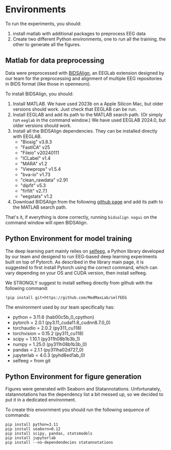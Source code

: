 # Environments

To run the experiments, you should:

1. install matlab with additional packages to preprocess EEG data
2. Create two different Python environments, one to run
   all the training, the other to generate all the figures.

## Matlab for data preprocessing

Data were preprocessed with [BIDSAlign](https://github.com/MedMaxLab/BIDSAlign), an EEGLab extension
designed by our team for the preprocessing and alignment
of multiple EEG repositories in BIDS format
(like those in openneuro).

To install BIDSAlign, you should:

1. Install MATLAB. We have used 2023b on a Apple Silicon Mac,
   but older versions should work. Just check that EEGLAB can be
   run.
2. Install EEGLAB and add its path to the MATLAB search path.
   (Or simply run ``eeglab`` in the command window.)
   We have used EEGLAB 2024.0, but older versions should work.
4. Install all the BIDSAlign dependencies. They can be installed
   directly with EEGLAB.
   * "Biosig" v3.8.3
   * "FastICA" v25
   * "Fileio" v20240111
   * "ICLabel" v1.4
   * "MARA" v1.2
   * "Viewprops" v1.5.4
   * "bva-io" v1.73
   * "clean_rawdata" v2.91
   * "dipfit" v5.3
   * "firfilt" v2.7.1
   * "eegstats" v1.2
5. Download BIDSAlign from the following
   [github page](https://github.com/MedMaxLab/BIDSAlign)
   and add its path to the MATLAB search path.

That's it, if everything is done correctly, running
``bidsalign nogui`` on the command window will open BIDSAlign.

## Python Environment for model training

The deep learning part mainly relies on
[selfeeg](https://github.com/MedMaxLab/selfEEG),
a Python library developed by our team and desigend to run
EEG-based deep learning experiments built on top of Pytorch.
As described in the library main page, it is suggested to first
install Pytorch using the correct command, which can vary 
depending on your OS and CUDA version, then install selfeeg.

We STRONGLY suggest to install selfeeg directly from github
with the following command:

    !pip install git+https://github.com/MedMaxLab/selfEEG

The environment used by our team specifically has:

* python = 3.11.6 (hab00c5b_0_cpython)
* pytorch = 2.0.1 (py3.11_cuda11.8_cudnn8.7.0_0)
* torchaudio = 2.0.2 (py311_cu118)
* torchvision = 0.15.2 (py311_cu118)
* scipy = 1.10.1 (py311h08b1b3b_1)
* numpy = 1.25.0 (py311h08b1b3b_0)
* pandas = 2.1.1 (py311ha02d727_0)
* jupyterlab = 4.0.3 (pyhd8ed1ab_0)
* selfeeg = from git


## Python Environment for figure generation

Figures were generated with Seaborn and Statannotations.
Unfortunately, statannotations has the dependency list a
bit messed up, so we decided to put it in a dedicated
environment.

To create this envornment you should run the following sequence
of commands:

```
pip install python=3.11
pip install seaborn=0.12
pip install scipy, pandas, statsmodels
pip install jupyterlab
pip install --no-dependendecies statannotations
```


